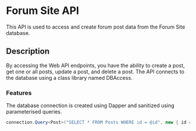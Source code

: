 # Forum Site API

This API is used to access and create forum post data from the Forum Site database.

## Description

By accessing the Web API endpoints, you have the ability to create a post, get one or all posts, update a post, and delete a post. The API connects to the database using a class library named DBAccess. 

### Features

The database connection is created using Dapper and sanitized using parameterised queries.

```csharp
connection.Query<Post>("SELECT * FROM Posts WHERE id = @id", new { id = id });
```

